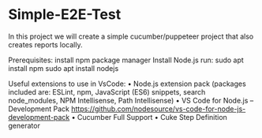 # Simple-E2E-Test
In this project we will create a simple cucumber/puppeteer project that also creates reports locally.

Prerequisites:
install npm package manager
Install Node.js
  run:
      sudo apt install npm
      sudo apt install nodejs

Useful extensions to use in VsCode:
•	Node.js extension pack (packages included are: ESLint, npm, JavaScript (ES6) snippets, search node_modules, NPM Intellisense, Path Intellisense)
•	VS Code for Node.js – Development Pack https://github.com/nodesource/vs-code-for-node-js-development-pack
•	Cucumber Full Support
•	Cuke Step Definition generator

